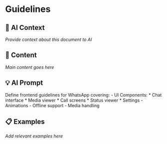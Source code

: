 # Guidelines

## 🤖 AI Context

_Provide context about this document to AI_

## 📝 Content

_Main content goes here_

## 💡 AI Prompt

Define frontend guidelines for WhatsApp covering:
        - UI Components:
          * Chat interface
          * Media viewer
          * Call screens
          * Status viewer
          * Settings
        - Animations
        - Offline support
        - Media handling

## 📋 Examples

_Add relevant examples here_

